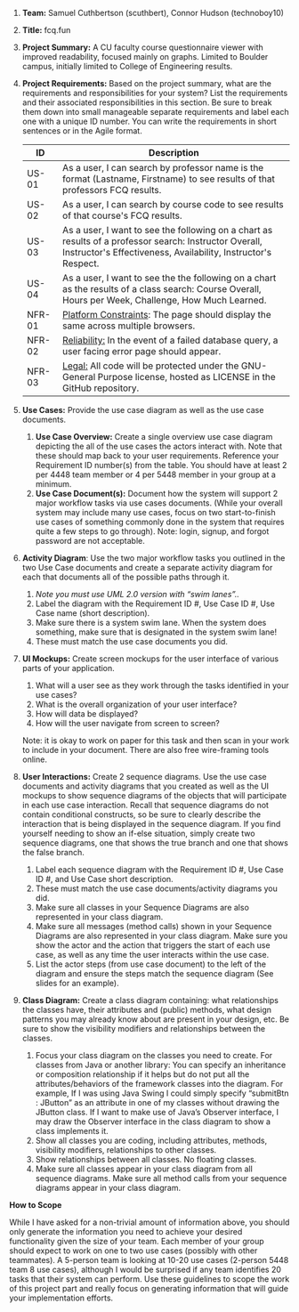 1. **Team:** Samuel Cuthbertson (scuthbert), Connor Hudson (technoboy10)

2. **Title:** fcq.fun

3. **Project Summary:** A CU faculty course questionnaire viewer with improved readability, focused mainly on graphs. Limited to Boulder campus, initially limited to College of Engineering results. 

4. **Project Requirements:** Based on the project summary, what are the requirements and responsibilities for your system? List the requirements and their associated responsibilities in this section. Be sure to break them down into small manageable separate requirements and label each one with a unique ID number. You can write the requirements in short sentences or in the Agile format.

   | ID     | Description                                                  |
   | ------ | ------------------------------------------------------------ |
   | US-01  | As a user, I can search by professor name is the format (Lastname, Firstname) to see results of that professors FCQ results. |
   | US-02  | As a user, I can search by course code to see results of that course's FCQ results. |
   | US-03  | As a user, I want to see the following on a chart as results of a professor search: Instructor Overall, Instructor's Effectiveness, Availability, Instructor's Respect. |
   | US-04  | As a user, I want to see the the following on a chart as the results of a class search: Course Overall, Hours per Week, Challenge, How Much Learned. |
   | NFR-01 | <u>Platform Constraints</u>: The page should display the same across multiple browsers. |
   | NFR-02 | <u>Reliability:</u> In the event of a failed database query, a user facing error page should appear. |
   | NFR-03 | <u>Legal:</u> All code will be protected under the GNU-General Purpose license, hosted as LICENSE in the GitHub repository. |

5. **Use Cases:** Provide the use case diagram as well as the use case documents.

   1.  **Use Case Overview:** Create a single overview use case diagram depicting the all of the use cases the actors interact with. Note that these should map back to your user requirements. Reference your Requirement ID number(s) from the table. You should have at least 2 per 4448 team member or 4 per 5448 member in your group at a minimum. 
   2. **Use Case Document(s):** Document how the system will support 2 major workflow tasks via use cases documents. (While your overall system may include many use cases, focus on two start-to-finish use cases of something commonly done in the system that requires quite a few steps to go through). Note: login, signup, and forgot password are not acceptable.

6. **Activity Diagram**: Use the two major workflow tasks you outlined in the two Use Case documents and create a separate activity diagram for each that documents all of the possible paths through it.

   1. _Note you must use UML 2.0 version with “swim lanes”.._
   2. Label the diagram with the Requirement ID #, Use Case ID #, Use Case name (short description).
   3. Make sure there is a system swim lane. When the system does something, make sure that is designated in the system swim lane!
   4. These must match the use case documents you did.

7. **UI Mockups:** Create screen mockups for the user interface of various parts of your application.

   1. What will a user see as they work through the tasks identified in your use cases?
   2. What is the overall organization of your user interface?
   3. How will data be displayed?
   4. How will the user navigate from screen to screen?

   Note: it is okay to work on paper for this task and then scan in your work to include in your document. There are also free wire-framing tools online.

8. **User Interactions:** Create 2 sequence diagrams. Use the use case documents and activity diagrams that you created as well as the UI mockups to show sequence diagrams of the objects that will participate in each use case interaction. Recall that sequence diagrams do not contain conditional constructs, so be sure to clearly describe the interaction that is being displayed in the sequence diagram. If you find yourself needing to show an if-else situation, simply create two sequence diagrams, one that shows the true branch and one that shows the false branch.

   1. Label each sequence diagram with the Requirement ID #, Use Case ID #, and Use Case short description.
   2. These must match the use case documents/activity diagrams you did.
   3. Make sure all classes in your Sequence Diagrams are also represented in your class diagram.
   4. Make sure all messages (method calls) shown in your Sequence Diagrams are also represented in your class diagram. Make sure you show the actor and the action that triggers the start of each use case, as well as any time the user interacts within the use case.
   5. List the actor steps (from use case document) to the left of the diagram and ensure the steps match the sequence diagram (See slides for an example).

9. **Class Diagram:** Create a class diagram containing: what relationships the classes have, their attributes and (public) methods, what design patterns you may already know about are present in your design, etc. Be sure to show the visibility modifiers and relationships between the classes.

   1. Focus your class diagram on the classes you need to create. For classes from Java or another library: You can specify an inheritance or composition relationship if it helps but do not put all the attributes/behaviors of the framework classes into the diagram. For example, If I was using Java Swing I could simply specify “submitBtn : JButton” as an attribute in one of my classes without drawing the JButton class. If I want to make use of Java’s Observer interface, I may draw the Observer interface in the class diagram to show a class implements it.
   2. Show all classes you are coding, including attributes, methods, visibility modifiers, relationships to other classes. 
   3. Show relationships between all classes. No floating classes.
   4. Make sure all classes appear in your class diagram from all sequence diagrams. Make sure all method calls from your sequence diagrams appear in your class diagram.

**How to Scope** 

While I have asked for a non-trivial amount of information above, you should only
generate the information you need to achieve your desired functionality given the
size of your team. Each member of your group should expect to work on one to two
use cases (possibly with other teammates). A 5-person team is looking at 10-20 use
cases (2-person 5448 team 8 use cases), although I would be surprised if any team
identifies 20 tasks that their system can perform. Use these guidelines to scope the
work of this project part and really focus on generating information that will guide
your implementation efforts.
